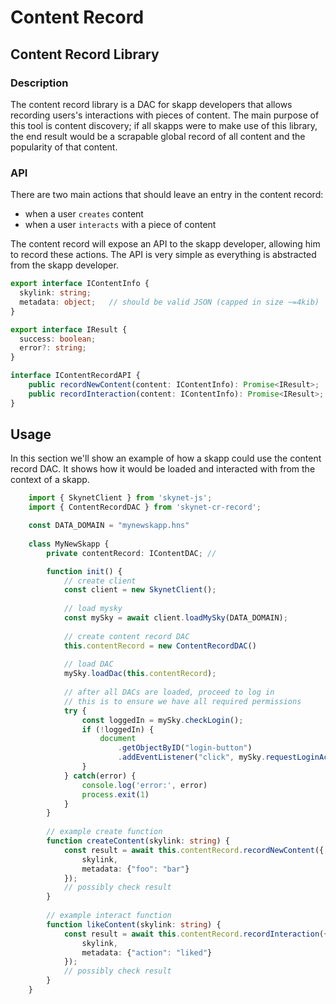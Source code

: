 # Content Record

## Content Record Library 

### Description

The content record library is a DAC for skapp developers that allows recording
users's interactions with pieces of content. The main purpose of this tool is
content discovery; if all skapps were to make use of this library, the end
result would be a scrapable global record of all content and the popularity of
that content.

### API

There are two main actions that should leave an entry in the content record:
- when a user `creates` content
- when a user `interacts` with a piece of content

The content record will expose an API to the skapp developer, allowing him to
record these actions. The API is very simple as everything is abstracted from
the skapp developer.

```typescript
export interface IContentInfo {
  skylink: string;
  metadata: object;   // should be valid JSON (capped in size ~=4kib)
}

export interface IResult {
  success: boolean;
  error?: string;
}

interface IContentRecordAPI {
    public recordNewContent(content: IContentInfo): Promise<IResult>;
    public recordInteraction(content: IContentInfo): Promise<IResult>;
}
```

## Usage

In this section we'll show an example of how a skapp could use the content
record DAC. It shows how it would be loaded and interacted with from the context
of a skapp.

```typescript
    import { SkynetClient } from 'skynet-js';
    import { ContentRecordDAC } from 'skynet-cr-record';

    const DATA_DOMAIN = "mynewskapp.hns"
    
    class MyNewSkapp {
        private contentRecord: IContentDAC; //

        function init() {
            // create client
            const client = new SkynetClient();
            
            // load mysky
            const mySky = await client.loadMySky(DATA_DOMAIN);
            
            // create content record DAC
            this.contentRecord = new ContentRecordDAC()
            
            // load DAC
            mySky.loadDac(this.contentRecord);
            
            // after all DACs are loaded, proceed to log in
            // this is to ensure we have all required permissions
            try {
                const loggedIn = mySky.checkLogin();
                if (!loggedIn) {
                    document
                        .getObjectByID("login-button")
                        .addEventListener("click", mySky.requestLoginAccess());
                }
            } catch(error) {
                console.log('error:', error)
                process.exit(1)
            }
        }
        
        // example create function
        function createContent(skylink: string) {
            const result = await this.contentRecord.recordNewContent({
                skylink,
                metadata: {"foo": "bar"}
            });
            // possibly check result 
        }
        
        // example interact function
        function likeContent(skylink: string) {
            const result = await this.contentRecord.recordInteraction({
                skylink,
                metadata: {"action": "liked"}
            });
            // possibly check result
        }
    }
    
```
